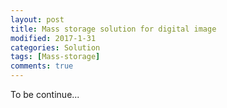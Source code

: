 ```yaml
---
layout: post
title: Mass storage solution for digital image
modified: 2017-1-31
categories: Solution
tags: [Mass-storage]
comments: true
---
```

To be continue...












